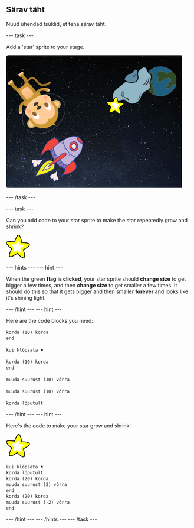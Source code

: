 ## Särav täht

Nüüd ühendad tsüklid, et teha särav täht.

\--- task \---

Add a 'star' sprite to your stage.

![Adding a star sprite](images/space-star-sprite.png)

\--- /task \---

\--- task \---

Can you add code to your star sprite to make the star repeatedly grow and shrink?

![Testing a shining star](images/sprite-star.png)

\--- hints \--- \--- hint \---

When the green **flag is clicked**, your star sprite should **change size** to get bigger a few times, and then **change size** to get smaller a few times. It should do this so that it gets bigger and then smaller **forever** and looks like it's shining light.

\--- /hint \--- \--- hint \---

Here are the code blocks you need:

```blocks3
korda (10) korda
end

kui klõpsata ⚑

korda (10) korda
end

muuda suurust (10) võrra

muuda suurust (10) võrra

korda lõputult
```

\--- /hint \--- \--- hint \---

Here's the code to make your star grow and shrink:

![Star sprite](images/sprite-star.png)

```blocks3
kui klõpsata ⚑
korda lõputult 
korda (20) korda 
muuda suurust (2) võrra
end
korda (20) korda 
muuda suurust (-2) võrra
end

```

\--- /hint \--- \--- /hints \--- \--- /task \---